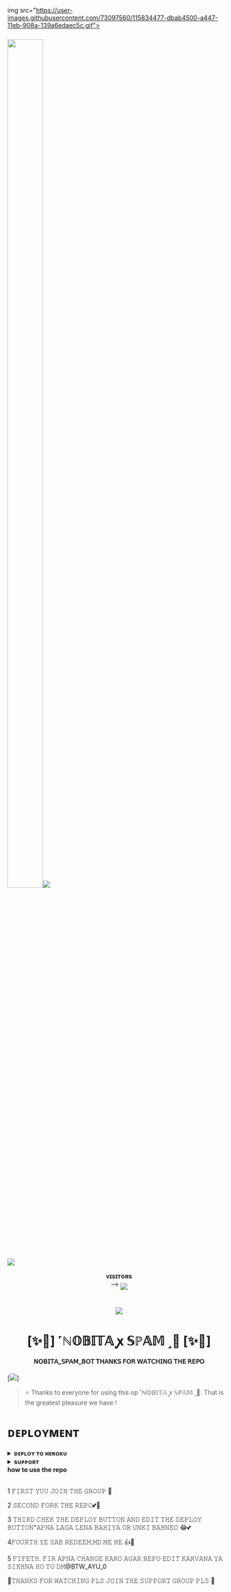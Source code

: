img src="https://user-images.githubusercontent.com/73097560/115834477-dbab4500-a447-11eb-908a-139a6edaec5c.gif">
<h3><img  style="align-item" :"center" src="https://telegra.ph/file/f3a116e01f6ac8f3b8dbe.jpg" width="80px" height="70%"><img src="https://readme-typing-svg.herokuapp.com?color=00BFFF&width=620&lines=✨+🦋+𝐇𝐄𝐘+𝐓𝐇𝐄𝐑𝐄+𝐓𝐇𝐈𝐒+𝐈𝐒+𝐕𝐈𝐏+NOBITA+𝐗𝐃+🖤+🥀"></b></h3>
<img src="https://user-images.githubusercontent.com/73097560/115834477-dbab4500-a447-11eb-908a-139a6edaec5c.gif">
<p align="center">
    <b>ᴠɪsɪᴛᴏʀs</b><br>
 -->    <img align="middle" src="https://profile-counter.glitch.me/doraemon890/count.svg" />

<h1 align ="center"><img src="https://readme-typing-svg.herokuapp.com?color=F778A1&width=350&lines=✨+🦋˹𝐍𝐎𝐁𝐈𝐓𝐀+✘+𝐒𝐏𝐀𝐌˼+🖤+🥀"></b></h1>
<h1 align="center"><b>[✨🥀] ˹ℕ𝕆𝔹𝕀𝕋𝔸 ꭙ 𝕊ℙ𝔸𝕄 ˼🫧 [✨🥀]</b></h1>

<h4 align="center">𝖭𝖮𝖡𝖨𝖳𝖠_𝖲𝖯𝖠𝖬_𝖡𝖮𝖳 𝖳𝖧𝖠𝖭𝖪𝖲 𝖥𝖮𝖱 𝖶𝖠𝖳𝖢𝖧𝖨𝖭𝖦 𝖳𝖧𝖤 𝖱𝖤𝖯𝖮 </h4>

[<img src="https://telegra.ph/file/a2266a3a5d010292cc320.jpg"/>]

> ⭐️ Thanks to everyone for using this op ˹ℕ𝕆𝔹𝕀𝕋𝔸 ꭙ 𝕊ℙ𝔸𝕄 ˼🫧. That is the greatest pleasure we have !


# ᴅᴇᴘʟᴏʏᴍᴇɴᴛ


<details>
<summary><b>ᴅᴇᴘʟᴏʏ ᴛᴏ ʜᴇʀᴏᴋᴜ</b></summary>
<br>

[![Deploy](https://www.herokucdn.com/deploy/button.svg)](https://dashboard.heroku.com/new?template=https://github.com/NOBITA018/SPAMBOT/edit/main/README.md)

</details>


<details>
<summary><b>sᴜᴘᴘᴏʀᴛ</b></summary>
<br>

<a herf="https://t.me/+7_KPkFr0YWllMmZl"><img src="https://img.shields.io/badge/Join-Telegram%20Channel-red.svg?logo=Telegram"></a>

</details>
<summary><b>how to use the repo</b></summary>
<br>

1 𝙵𝙸𝚁𝚂𝚃 𝚈𝚄𝚄 𝙹𝙾𝙸𝙽 𝚃𝙷𝙴 𝙶𝚁𝙾𝚄𝙿 🤗 

2 𝚂𝙴𝙲𝙾𝙽𝙳 𝙵𝙾𝚁𝙺 𝚃𝙷𝙴 𝚁𝙴𝙿𝙾💕💫
  
3 𝚃𝙷𝙸𝚁𝙳 𝙲𝙷𝙴𝙺 𝚃𝙷𝙴 𝙳𝙴𝙿𝙻𝙾𝚈 𝙱𝚄𝚃𝚃𝙾𝙽 𝙰𝙽𝙳 𝙴𝙳𝙸𝚃 𝚃𝙷𝙴 𝙳𝙴𝙿𝙻𝙾𝚈 𝙱𝚄𝚃𝚃𝙾𝙽"𝙰𝙿𝙽𝙰 𝙻𝙰𝙶𝙰 𝙻𝙴𝙽𝙰 𝙱𝙰𝙷𝙸𝚈𝙰 𝙾𝚁 𝚄𝙽𝙺𝙸 𝙱𝙰𝙷𝙽𝙴𝙾 😂💕
  
4𝙵𝙾𝚄𝚁𝚃𝙷 𝚈𝙴 𝚂𝙰𝙱 𝚁𝙴𝙳𝙴𝙴𝙼.𝙼𝙳 𝙼𝙴 𝙷𝙴 👍🥀 
  
5 𝙵𝙸𝙵𝙴𝚃𝙷. 𝙵𝙸𝚁 𝙰𝙿𝙽𝙰 𝙲𝙷𝙰𝙽𝙶𝙴 𝙺𝙰𝚁𝙾 𝙰𝙶𝙰𝚁 𝚁𝙴𝙿𝙾 𝙴𝙳𝙸𝚃 𝙺𝙰𝚁𝚅𝙰𝙽𝙰 𝚈𝙰 𝚂𝙸𝙺𝙷𝙽𝙰 𝙷𝙾 𝚃𝙾 𝙳𝙼@BTW_AYU_0

🥀𝚃𝙷𝙰𝙽𝙺𝚂 𝙵𝙾𝚁 𝚆𝙰𝚃𝙲𝙷𝙸𝙽𝙶 𝙿𝙻𝚂 𝙹𝙾𝙸𝙽 𝚃𝙷𝙴 𝚂𝚄𝙿𝙿𝙾𝚁𝚃 𝙶𝚁𝙾𝚄𝙿 𝙿𝙻𝚂 🥀

</ditail>

